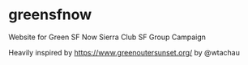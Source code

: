 # greensfnow
Website for Green SF Now Sierra Club SF Group Campaign

Heavily inspired by https://www.greenoutersunset.org/ by @wtachau
